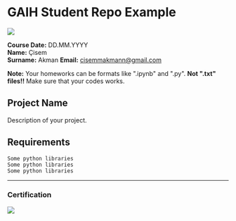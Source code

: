 # GAIH Student Repo Example
![](img/logo.png)

**Course Date:** DD.MM.YYYY  
**Name:** Çisem  
**Surname:** Akman 
**Email:** cisemmakmann@gmail.com  

**Note:** Your homeworks can be formats like ".ipynb" and ".py". **Not ".txt" files!!** Make sure that your codes works.  

## Project Name
Description of your project.

## Requirements
```
Some python libraries
Some python libraries
Some python libraries
```
---

### Certification
![](img/certificate_ex.png)

